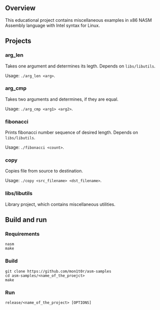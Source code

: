 ## Overview
This educational project contains miscellaneous examples in x86 NASM Assembly
language with Intel syntax for Linux.

## Projects
### arg_len
Takes one argument and determines its legth. Depends on `libs/libutils`.

Usage: `./arg_len <arg>`.

### arg_cmp
Takes two arguments and determines, if they are equal.

Usage: `./arg_cmp <arg1> <arg2>`.

### fibonacci
Prints fibonacci number sequence of desired length. Depends on `libs/libutils`.

Usage: `./fibonacci <count>`.

### copy
Copies file from source to destination.

Usage: `./copy <src_filename> <dst_filename>`.

### libs/libutils
Library project, which contains miscellaneous utilities.

## Build and run
### Requirements
```
nasm
make
```

### Build
```
git clone https://github.com/mon1t0r/asm-samples
cd asm-samples/<name_of_the_proejct>
make
```

### Run
```
release/<name_of_the_project> [OPTIONS]
```
